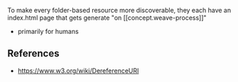 
To make every folder-based resource more discoverable, they each have an index.html page that gets generate "on [[concept.weave-process]]"


- primarily for humans

## References

- https://www.w3.org/wiki/DereferenceURI
